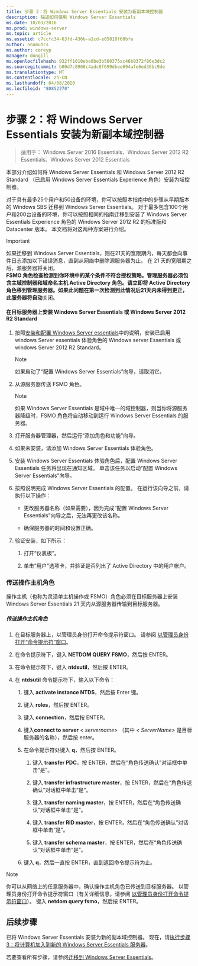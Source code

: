 ```yaml
---
title: 步骤 2：将 Windows Server Essentials 安装为新副本域控制器
description: 描述如何使用 Windows Server Essentials
ms.date: 10/03/2016
ms.prod: windows-server
ms.topic: article
ms.assetid: c7ccfc34-63fd-436b-a1cd-e05810f60bfe
author: nnamuhcs
ms.author: coreyp
manager: dongill
ms.openlocfilehash: 932ff1010ebe0be3b560375ac46b0372f86e3dc2
ms.sourcegitcommit: b00d7c8968c4adc8f699dbee694afe6ed36bc9de
ms.translationtype: MT
ms.contentlocale: zh-CN
ms.lasthandoff: 04/08/2020
ms.locfileid: "80852370"
---
```

# <a name="step-2-install-windows-server-essentials-as-a-new-replica-domain-controller"></a>步骤 2：将 Windows Server Essentials 安装为新副本域控制器

>适用于： Windows Server 2016 Essentials、Windows Server 2012 R2 Essentials、Windows Server 2012 Essentials

本部分介绍如何将 Windows Server Essentials 和 Windows Server 2012 R2 Standard （已启用 Windows Server Essentials Experience 角色）安装为域控制器。  
  
 对于具有最多25个用户和50设备的环境，你可以按照本指南中的步骤从早期版本的 Windows SBS 迁移到 Windows Server Essentials。 对于最多包含100个用户和200台设备的环境，你可以按照相同的指南迁移到安装了 Windows Server Essentials Experience 角色的 Windows Server 2012 R2 的标准版和 Datacenter 版本。 本文档将对这两种方案进行介绍。  
  
> [!IMPORTANT]
>  如果迁移到 Windows Server Essentials，则在21天的宽限期内，每天都会向事件日志添加以下错误消息，直到从网络中删除源服务器为止。 在 21 天的宽限期之后，源服务器将关闭。 <br> **FSMO 角色检查检测到你环境中的某个条件不符合授权策略。管理服务器必须包含主域控制器和域命名主机 Active Directory 角色。请立即将 Active Directory 角色移到管理服务器。如果此问题在第一次检测到此情况后21天内未得到更正，此服务器将自动**关闭。   
  
#### <a name="install-windows-server-essentials-or-windows-server-2012-r2-standard-on-the-destination-server"></a>在目标服务器上安装 Windows Server Essentials 或 Windows Server 2012 R2 Standard  
  
1.  按照[安装和配置 Windows Server essentials](../install/Install-and-Configure-Windows-Server-Essentials-or-Windows-Server-Essentials-Experience.md)中的说明，安装已启用 windows Server essentials 体验角色的 Windows server Essentials 或 windows Server 2012 R2 Standard。  
  
    > [!NOTE]
    >  如果启动了“配置 Windows Server Essentials”向导，请取消它。  
  
2.  从源服务器传送 FSMO 角色。  
  
    > [!NOTE]
    >  如果 Windows Server Essentials 是域中唯一的域控制器，则当你将源服务器降级时，FSMO 角色将自动移动到运行 Windows Server Essentials 的服务器。  
  
3.  打开服务器管理器，然后运行“添加角色和功能”向导。  
  
4.  如果未安装，请添加 Windows Server Essentials 体验角色。  
  
5.  安装 Windows Server Essentials 体验角色后，配置 Windows Server Essentials 任务将出现在通知区域。 单击该任务以启动“配置 Windows Server Essentials”向导。  
  
6.  按照说明完成 Windows Server Essentials 的配置。 在运行该向导之前，请执行以下操作：  
  
    -   更改服务器名称（如果需要），因为完成“配置 Windows Server Essentials”向导之后，无法再更改该名称。  
  
    -   确保服务器的时间和设置正确。  
  
7.  验证安装，如下所示：  
  
    1.  打开“仪表板”。  
  
    2.  单击“用户”选项卡，并验证是否列出了 Active Directory 中的用户帐户。  
  
### <a name="transfer-the-operations-master-roles"></a>传送操作主机角色  
 操作主机（也称为灵活单主机操作或 FSMO）角色必须在目标服务器上安装 Windows Server Essentials 21 天内从源服务器传输到目标服务器。  
  
##### <a name="to-transfer-the-operations-master-roles"></a>传送操作主机角色  
  
1.  在目标服务器上，以管理员身份打开命令提示符窗口。 请参阅 [以管理员身份打开“命令提示符”窗口](https://technet.microsoft.com/library/cc947813\(v=WS.10\).aspx)。  
  
2.  在命令提示符下，键入 **NETDOM QUERY FSMO**，然后按 ENTER。  
  
3.  在命令提示符下，键入 **ntdsutil**，然后按 ENTER。  
  
4.  在 **ntdsutil** 命令提示符下，输入以下命令：  
  
    1.  键入 **activate instance NTDS**，然后按 Enter 键。  
  
    2.  键入 **roles**，然后按 ENTER。  
  
    3.  键入 **connection**，然后按 ENTER。  
  
    4.  键入**connect to server** *< servername\>* （其中 *< ServerName\>* 是目标服务器的名称），然后按 enter。  
  
    5.  在命令提示符处键入 **q**，然后按 ENTER。  
  
        1.  键入 **transfer PDC**，按 ENTER，然后在“角色传送确认”对话框中单击“是”。  
  
        2.  键入 **transfer infrastructure master**，按 ENTER，然后在“角色传送确认”对话框中单击“是”。  
  
        3.  键入 **transfer naming master**，按 ENTER，然后在“角色传送确认”对话框中单击“是”。  
  
        4.  键入 **transfer RID master**，按 ENTER，然后在“角色传送确认”对话框中单击“是”。  
  
        5.  键入 **transfer schema master**，按 ENTER，然后在“角色传送确认”对话框中单击“是”。  
  
    6.  键入 **q**，然后一直按 ENTER，直到返回命令提示符为止。  
  
> [!NOTE]
>  你可以从网络上的任意服务器中，确认操作主机角色已传送到目标服务器。 以管理员身份打开命令提示符窗口（有关详细信息，请参阅 [以管理员身份打开命令提示符窗口](https://technet.microsoft.com/library/cc947813\(v=WS.10\).aspx)）。 键入 **netdom query fsmo**，然后按 ENTER。  
  
## <a name="next-steps"></a>后续步骤  
 已将 Windows Server Essentials 安装为新的副本域控制器。 现在，请[执行步骤3：将计算机加入到新的 Windows Server Essentials 服务器](Step-3--Join-computers-to-the-new-Windows-Server-Essentials-server.md)。  
  
若要查看所有步骤，请参阅[迁移到 Windows Server Essentials](Migrate-from-Previous-Versions-to-Windows-Server-Essentials-or-Windows-Server-Essentials-Experience.md)。

